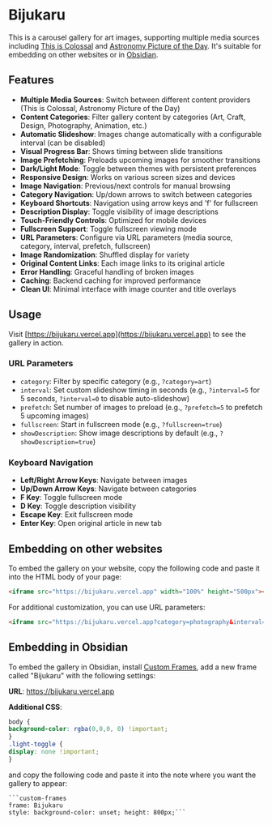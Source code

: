 # Bijukaru

This is a carousel gallery for art images, supporting multiple media sources including [This is Colossal](https://www.thisiscolossal.com) and [Astronomy Picture of the Day](https://apod.nasa.gov/apod/astropix.html). It's suitable for embedding on other websites or in [Obsidian](https://obsidian.md).

## Features

- **Multiple Media Sources**: Switch between different content providers (This is Colossal, Astronomy Picture of the Day)
- **Content Categories**: Filter gallery content by categories (Art, Craft, Design, Photography, Animation, etc.)
- **Automatic Slideshow**: Images change automatically with a configurable interval (can be disabled)
- **Visual Progress Bar**: Shows timing between slide transitions
- **Image Prefetching**: Preloads upcoming images for smoother transitions
- **Dark/Light Mode**: Toggle between themes with persistent preferences
- **Responsive Design**: Works on various screen sizes and devices
- **Image Navigation**: Previous/next controls for manual browsing
- **Category Navigation**: Up/down arrows to switch between categories
- **Keyboard Shortcuts**: Navigation using arrow keys and 'f' for fullscreen
- **Description Display**: Toggle visibility of image descriptions
- **Touch-Friendly Controls**: Optimized for mobile devices
- **Fullscreen Support**: Toggle fullscreen viewing mode
- **URL Parameters**: Configure via URL parameters (media source, category, interval, prefetch, fullscreen)
- **Image Randomization**: Shuffled display for variety
- **Original Content Links**: Each image links to its original article
- **Error Handling**: Graceful handling of broken images
- **Caching**: Backend caching for improved performance
- **Clean UI**: Minimal interface with image counter and title overlays

## Usage

Visit [https://bijukaru.vercel.app](https://bijukaru.vercel.app) to see the gallery in action.

### URL Parameters

- `category`: Filter by specific category (e.g., `?category=art`)
- `interval`: Set custom slideshow timing in seconds (e.g., `?interval=5` for 5 seconds, `?interval=0` to disable auto-slideshow)
- `prefetch`: Set number of images to preload (e.g., `?prefetch=5` to prefetch 5 upcoming images)
- `fullscreen`: Start in fullscreen mode (e.g., `?fullscreen=true`)
- `showDescription`: Show image descriptions by default (e.g., `?showDescription=true`)

### Keyboard Navigation

- **Left/Right Arrow Keys**: Navigate between images
- **Up/Down Arrow Keys**: Navigate between categories
- **F Key**: Toggle fullscreen mode
- **D Key**: Toggle description visibility
- **Escape Key**: Exit fullscreen mode
- **Enter Key**: Open original article in new tab

## Embedding on other websites

To embed the gallery on your website, copy the following code and paste it into the HTML body of your page:

```html
<iframe src="https://bijukaru.vercel.app" width="100%" height="500px"></iframe>
```

For additional customization, you can use URL parameters:

```html
<iframe src="https://bijukaru.vercel.app?category=photography&interval=8&prefetch=3&fullscreen=true&showDescription=true" width="100%" height="500px"></iframe>
```

## Embedding in Obsidian

To embed the gallery in Obsidian, install [Custom Frames](https://github.com/Ellpeck/ObsidianCustomFrames), add a new frame called "Bijukaru" with the following settings:

**URL**: https://bijukaru.vercel.app

**Additional CSS**:
```css
body {
background-color: rgba(0,0,0, 0) !important;
}
.light-toggle {
display: none !important;
}
```

and copy the following code and paste it into the note where you want the gallery to appear:

```
```custom-frames
frame: Bijukaru
style: background-color: unset; height: 800px;```
```



